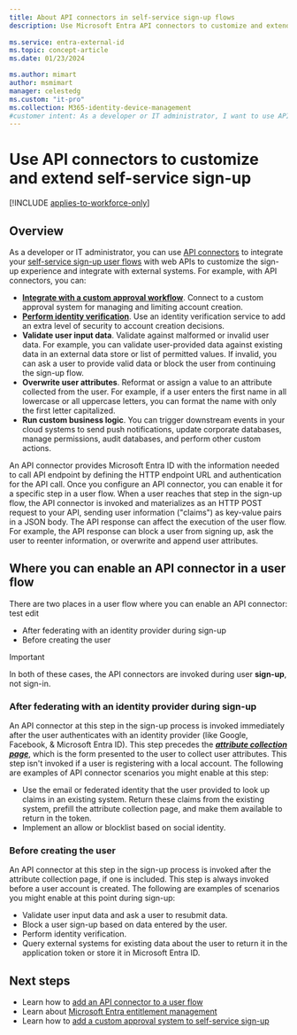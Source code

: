 ```yaml
---
title: About API connectors in self-service sign-up flows
description: Use Microsoft Entra API connectors to customize and extend your self-service sign-up user flows by using web APIs. 
 
ms.service: entra-external-id
ms.topic: concept-article
ms.date: 01/23/2024

ms.author: mimart
author: msmimart
manager: celestedg
ms.custom: "it-pro"                 
ms.collection: M365-identity-device-management
#customer intent: As a developer or IT administrator, I want to use API connectors to customize and extend the self-service sign-up user flows, so that I can integrate with web APIs, customize the sign-up experience, and integrate with external systems for tasks such as approval workflows, identity verification, data validation, attribute manipulation, and running custom business logic.
---
```


# Use API connectors to customize and extend self-service sign-up 

[!INCLUDE [applies-to-workforce-only](./includes/applies-to-workforce-only.md)]

## Overview 
As a developer or IT administrator, you can use [API connectors](self-service-sign-up-add-api-connector.md#create-an-api-connector) to integrate your [self-service sign-up user flows](self-service-sign-up-overview.md) with web APIs to customize the sign-up experience and integrate with external systems. For example, with API connectors, you can:

- [**Integrate with a custom approval workflow**](self-service-sign-up-add-approvals.md). Connect to a custom approval system for managing and limiting account creation.
- [**Perform identity verification**](code-samples-self-service-sign-up.md#identity-verification). Use an identity verification service to add an extra level of security to account creation decisions.
- **Validate user input data**. Validate against malformed or invalid user data. For example, you can validate user-provided data against existing data in an external data store or list of permitted values. If invalid, you can ask a user to provide valid data or block the user from continuing the sign-up flow.
- **Overwrite user attributes**. Reformat or assign a value to an attribute collected from the user. For example, if a user enters the first name in all lowercase or all uppercase letters, you can format the name with only the first letter capitalized. 
- **Run custom business logic**. You can trigger downstream events in your cloud systems to send push notifications, update corporate databases, manage permissions, audit databases, and perform other custom actions.

An API connector provides Microsoft Entra ID with the information needed to call API endpoint by defining the HTTP endpoint URL and authentication for the API call. Once you configure an API connector, you can enable it for a specific step in a user flow. When a user reaches that step in the sign-up flow, the API connector is invoked and materializes as an HTTP POST request to your API, sending user information ("claims") as key-value pairs in a JSON body. The API response can affect the execution of the user flow. For example, the API response can block a user from signing up, ask the user to reenter information, or overwrite and append user attributes.

## Where you can enable an API connector in a user flow

There are two places in a user flow where you can enable an API connector: test edit

- After federating with an identity provider during sign-up
- Before creating the user

> [!IMPORTANT]
> In both of these cases, the API connectors are invoked during user **sign-up**, not sign-in.

### After federating with an identity provider during sign-up

An API connector at this step in the sign-up process is invoked immediately after the user authenticates with an identity provider (like Google, Facebook, & Microsoft Entra ID). This step precedes the [***attribute collection page***](self-service-sign-up-user-flow.yml#select-the-layout-of-the-attribute-collection-form), which is the form presented to the user to collect user attributes. This step isn't invoked if a user is registering with a local account. The following are examples of API connector scenarios you might enable at this step:

- Use the email or federated identity that the user provided to look up claims in an existing system. Return these claims from the existing system, prefill the attribute collection page, and make them available to return in the token.
- Implement an allow or blocklist based on social identity.

### Before creating the user

An API connector at this step in the sign-up process is invoked after the attribute collection page, if one is included. This step is always invoked before a user account is created. The following are examples of scenarios you might enable at this point during sign-up:

- Validate user input data and ask a user to resubmit data.
- Block a user sign-up based on data entered by the user.
- Perform identity verification.
- Query external systems for existing data about the user to return it in the application token or store it in Microsoft Entra ID.

## Next steps
- Learn how to [add an API connector to a user flow](self-service-sign-up-add-api-connector.md)
- Learn about [Microsoft Entra entitlement management](self-service-portal.md)
- Learn how to [add a custom approval system to self-service sign-up](self-service-sign-up-add-approvals.md)
